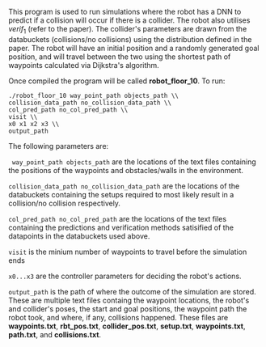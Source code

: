 This program is used to run simulations where the robot has a DNN to predict if a collision will occur if there is a collider. The robot also utilises $verif_{1}$ (refer to the paper). The collider's parameters are drawn from the databuckets (collisions/no collisions) using the distribution defined in the paper. The robot will have an initial position and a randomly generated goal position, and will travel between the two using the shortest path of waypoints calculated via Dijkstra's algorithm.

Once compiled the program will be called **robot_floor_10**. To run:

```
./robot_floor_10 way_point_path objects_path \\
collision_data_path no_collision_data_path \\
col_pred_path no_col_pred_path \\
visit \\
x0 x1 x2 x3 \\
output_path
```

The following parameters are:

``` way_point_path objects_path``` are the locations of the text files containing the positions of the waypoints and obstacles/walls in the environment.

```collision_data_path no_collision_data_path``` are the locations of the databuckets containing the setups required to most likely result in a collision/no collision respectively.

```col_pred_path no_col_pred_path``` are the locations of the text files containing the predictions and verification methods satisified of the datapoints in the databuckets used above.

```visit``` is the minium number of waypoints to travel before the simulation ends

```x0...x3``` are the controller parameters for deciding the robot's actions.

```output_path``` is the path of where the outcome of the simulation are stored. These are multiple text files containg the waypoint locations, the robot's and collider's poses, the start and goal positions, the waypoint path the robot took, and where, if any, collisions happened. These files are **waypoints.txt**, **rbt_pos.txt**, **collider_pos.txt**, **setup.txt**, **waypoints.txt**, **path.txt**, and **collisions.txt**.